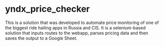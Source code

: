 # yndx_price_checker
This is a solution that was developed to automate price monitoring of one of the biggest ride hailing apps in Russia and CIS. It is a selenium-based solution that inputs routes to the webapp, parses pricing data and then saves the output to a Google Sheet.
